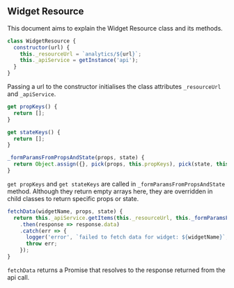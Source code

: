## Widget Resource

This document aims to explain the Widget Resource class and its methods.

```js
class WidgetResource {
  constructor(url) {
    this._resourceUrl = `analytics/${url}`;
    this._apiService = getInstance('api');
  }
}
```
Passing a url to the constructor initialises the class attributes ```_resourceUrl``` and ```_apiService```.

```js
get propKeys() {
  return [];
}

get stateKeys() {
  return [];
}
```

```js
_formParamsFromPropsAndState(props, state) {
  return Object.assign({}, pick(props, this.propKeys), pick(state, this.stateKeys));
}
```

```get propKeys``` and ```get stateKeys``` are called in ```_formParamsFromPropsAndState``` method. Although they return empty arrays here, they are overridden in child classes to return specific props or state.

```js
fetchData(widgetName, props, state) {
  return this._apiService.getItems(this._resourceUrl, this._formParamsFromPropsAndState(props,state))
    .then(response => response.data)
    .catch(err => {
      logger('error', `failed to fetch data for widget: ${widgetName}`, err);
      throw err;
    });
}
```

```fetchData``` returns a Promise that resolves to the response returned from the api call.
